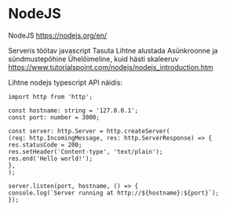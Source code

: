 # NodeJS

NodeJS https://nodejs.org/en/

Serveris töötav javascript
Tasuta
Lihtne alustada
Asünkroonne ja sündmustepõhine
Ühelõimeline, kuid hästi skaleeruv
https://www.tutorialspoint.com/nodejs/nodejs_introduction.htm

Lihtne nodejs typescript API näidis:

```
import http from 'http';

const hostname: string = '127.0.0.1';
const port: number = 3000;

const server: http.Server = http.createServer(
(req: http.IncomingMessage, res: http.ServerResponse) => {
res.statusCode = 200;
res.setHeader('Content-type', 'text/plain');
res.end('Hello world!');
},
);

server.listen(port, hostname, () => {
console.log(`Server running at http://${hostname}:${port}`);
});
```
